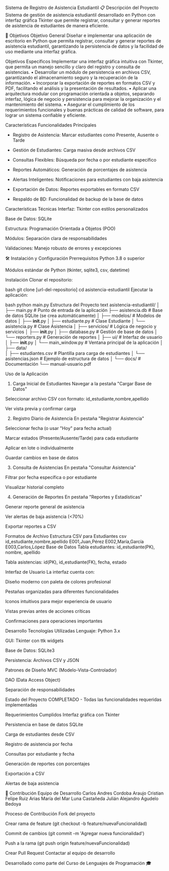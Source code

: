 Sistema de Registro de Asistencia Estudiantil
📋 Descripción del Proyecto
Sistema de gestión de asistencia estudiantil desarrollado en Python con interfaz gráfica Tkinter que permite registrar, consultar y generar reportes de asistencia de estudiantes de manera eficiente.

🎯 Objetivos
Objetivo General
Diseñar e implementar una aplicación de escritorio en Python que permita registrar, consultar 
y generar reportes de asistencia estudiantil, garantizando la persistencia de datos y la facilidad 
de uso mediante una interfaz gráfica. 

Objetivos Específicos
 Implementar una interfaz gráfica intuitiva con Tkinter, que permita un manejo 
sencillo y claro del registro y consulta de asistencias. 
• Desarrollar un módulo de persistencia en archivos CSV, garantizando el 
almacenamiento seguro y la recuperación de la información. 
• Incorporar la exportación de reportes en formatos CSV y PDF, facilitando el 
análisis y la presentación de resultados. 
• Aplicar una arquitectura modular con programación orientada a objetos, separando 
interfaz, lógica de negocio y persistencia para mejorar la organización y el 
mantenimiento del sistema. 
• Asegurar el cumplimiento de los requerimientos funcionales y buenas prácticas de 
calidad de software, para lograr un sistema confiable y eficiente. 

Características
Funcionalidades Principales
- Registro de Asistencia: Marcar estudiantes como Presente, Ausente o Tarde

- Gestión de Estudiantes: Carga masiva desde archivos CSV

- Consultas Flexibles: Búsqueda por fecha o por estudiante específico

- Reportes Automáticos: Generación de porcentajes de asistencia

- Alertas Inteligentes: Notificaciones para estudiantes con baja asistencia

- Exportación de Datos: Reportes exportables en formato CSV

- Respaldo de BD: Funcionalidad de backup de la base de datos

Características Técnicas
Interfaz: Tkinter con estilos personalizados

Base de Datos: SQLite 

Estructura: Programación Orientada a Objetos (POO)

Módulos: Separación clara de responsabilidades

Validaciones: Manejo robusto de errores y excepciones

🛠️ Instalación y Configuración
Prerrequisitos
Python 3.8 o superior

Módulos estándar de Python (tkinter, sqlite3, csv, datetime)

Instalación
Clonar el repositorio:

bash
git clone [url-del-repositorio]
cd asistencia-estudiantil
Ejecutar la aplicación:

bash
python main.py
Estructura del Proyecto
text
asistencia-estudiantil/
│
├── main.py                 # Punto de entrada de la aplicación
├── asistencia.db           # Base de datos SQLite (se crea automáticamente)
│
├── modelos/                # Modelos de datos
│   ├── __init__.py
│   ├── estudiante.py       # Clase Estudiante
│   └── asistencia.py       # Clase Asistencia
│
├── servicios/              # Lógica de negocio y servicios
│   ├── __init__.py
│   ├── database.py         # Gestión de base de datos
│   └── reporters.py        # Generación de reportes
│
├── ui/                     # Interfaz de usuario
│   ├── __init__.py
│   └── main_window.py      # Ventana principal de la aplicación
│
├── data/                   
│   ├── estudiantes.csv     # Plantilla para carga de estudiantes
│   └── asistencias.json    # Ejemplo de estructura de datos
│
└── docs/                   # Documentación
    └── manual-usuario.pdf
    
Uso de la Aplicación
1. Carga Inicial de Estudiantes
Navegar a la pestaña "Cargar Base de Datos"

Seleccionar archivo CSV con formato: id_estudiante,nombre,apellido

Ver vista previa y confirmar carga

2. Registro Diario de Asistencia
En pestaña "Registrar Asistencia"

Seleccionar fecha (o usar "Hoy" para fecha actual)

Marcar estados (Presente/Ausente/Tarde) para cada estudiante

Aplicar en lote o individualmente

Guardar cambios en base de datos

3. Consulta de Asistencias
En pestaña "Consultar Asistencia"

Filtrar por fecha específica o por estudiante

Visualizar historial completo

4. Generación de Reportes
En pestaña "Reportes y Estadísticas"

Generar reporte general de asistencia

Ver alertas de baja asistencia (<70%)

Exportar reportes a CSV

Formatos de Archivo
Estructura CSV para Estudiantes
csv
id_estudiante,nombre,apellido
E001,Juan,Pérez
E002,María,García
E003,Carlos,López
Base de Datos
Tabla estudiantes: id_estudiante(PK), nombre, apellido

Tabla asistencias: id(PK), id_estudiante(FK), fecha, estado

Interfaz de Usuario
La interfaz cuenta con:

Diseño moderno con paleta de colores profesional

Pestañas organizadas para diferentes funcionalidades

Iconos intuitivos para mejor experiencia de usuario

Vistas previas antes de acciones críticas

Confirmaciones para operaciones importantes

Desarrollo
Tecnologías Utilizadas
Lenguaje: Python 3.x

GUI: Tkinter con ttk widgets

Base de Datos: SQLite3

Persistencia: Archivos CSV y JSON

Patrones de Diseño
MVC (Modelo-Vista-Controlador)

DAO (Data Access Object)

Separación de responsabilidades

Estado del Proyecto
COMPLETADO - Todas las funcionalidades requeridas implementadas

Requerimientos Cumplidos
Interfaz gráfica con Tkinter

Persistencia en base de datos SQLite

Carga de estudiantes desde CSV

Registro de asistencia por fecha

Consultas por estudiante y fecha

Generación de reportes con porcentajes

Exportación a CSV

Alertas de baja asistencia

👥 Contribución
Equipo de Desarrollo
Carlos Andres Cordoba Araujo
Cristian Felipe Ruiz Arias
María del Mar Luna Castañeda
Julián Alejandro Agudelo Bedoya

Proceso de Contribución
Fork del proyecto

Crear rama de feature (git checkout -b feature/nuevaFuncionalidad)

Commit de cambios (git commit -m 'Agregar nueva funcionalidad')

Push a la rama (git push origin feature/nuevaFuncionalidad)

Crear Pull Request
Contactar al equipo de desarrollo

Desarrollado como parte del Curso de Lenguajes de Programación 🎓
